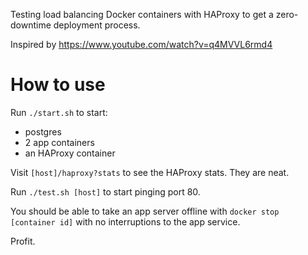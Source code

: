 Testing load balancing Docker containers with HAProxy to get a zero-downtime deployment process.

Inspired by https://www.youtube.com/watch?v=q4MVVL6rmd4

# How to use
Run `./start.sh` to start:
- postgres
- 2 app containers
- an HAProxy container

Visit `[host]/haproxy?stats` to see the HAProxy stats. They are neat.

Run `./test.sh [host]` to start pinging port 80.

You should be able to take an app server offline with `docker stop [container id]` with no interruptions to the app service.

Profit.
